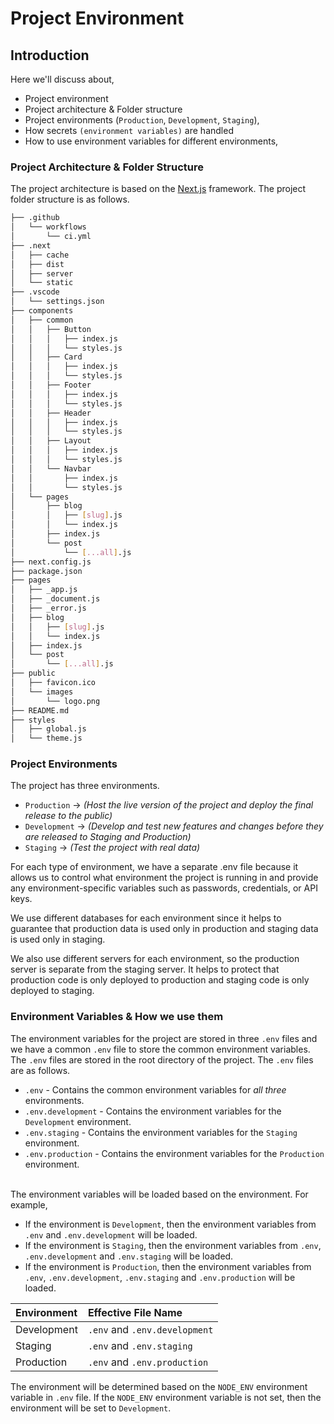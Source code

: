 # Project Environment

## Introduction

Here we'll discuss about,

-   Project environment
-   Project architecture & Folder structure
-   Project environments (`Production`, `Development`, `Staging`),
-   How secrets `(environment variables)` are handled
-   How to use environment variables for different environments,

### Project Architecture & Folder Structure

The project architecture is based on the [Next.js](https://nextjs.org/) framework. The project folder structure is as follows.

```bash
├── .github
│   └── workflows
│       └── ci.yml
├── .next
│   ├── cache
│   ├── dist
│   ├── server
│   └── static
├── .vscode
│   └── settings.json
├── components
│   ├── common
│   │   ├── Button
│   │   │   ├── index.js
│   │   │   └── styles.js
│   │   ├── Card
│   │   │   ├── index.js
│   │   │   └── styles.js
│   │   ├── Footer
│   │   │   ├── index.js
│   │   │   └── styles.js
│   │   ├── Header
│   │   │   ├── index.js
│   │   │   └── styles.js
│   │   ├── Layout
│   │   │   ├── index.js
│   │   │   └── styles.js
│   │   └── Navbar
│   │       ├── index.js
│   │       └── styles.js
│   └── pages
│       ├── blog
│       │   ├── [slug].js
│       │   └── index.js
│       ├── index.js
│       └── post
│           └── [...all].js
├── next.config.js
├── package.json
├── pages
│   ├── _app.js
│   ├── _document.js
│   ├── _error.js
│   ├── blog
│   │   ├── [slug].js
│   │   └── index.js
│   ├── index.js
│   └── post
│       └── [...all].js
├── public
│   ├── favicon.ico
│   └── images
│       └── logo.png
├── README.md
├── styles
│   ├── global.js
│   └── theme.js
```

### Project Environments

The project has three environments.

-   `Production` → _(Host the live version of the project and deploy the final release to the public)_
-   `Development` → _(Develop and test new features and changes before they are released to Staging and Production)_
-   `Staging` → _(Test the project with real data)_

For each type of environment, we have a separate .env file because it allows us to control what environment the project is running in and provide any environment-specific variables such as passwords, credentials, or API keys.

We use different databases for each environment since it helps to guarantee that production data is used only in production and staging data is used only in staging.

We also use different servers for each environment, so the production server is separate from the staging server. It helps to protect that production code is only deployed to production and staging code is only deployed to staging.

### Environment Variables & How we use them

The environment variables for the project are stored in three `.env` files and we have a common `.env` file to store the common environment variables. The `.env` files are stored in the root directory of the project. The `.env` files are as follows.

-   `.env` - Contains the common environment variables for _all three_ environments.
-   `.env.development` - Contains the environment variables for the `Development` environment.
-   `.env.staging` - Contains the environment variables for the `Staging` environment.
-   `.env.production` - Contains the environment variables for the `Production` environment.

<br/>
The environment variables will be loaded based on the environment. For example,

-   If the environment is `Development`, then the environment variables from `.env` and `.env.development` will be loaded.
-   If the environment is `Staging`, then the environment variables from `.env`, `.env.development` and `.env.staging` will be loaded.
-   If the environment is `Production`, then the environment variables from `.env`, `.env.development`, `.env.staging` and `.env.production` will be loaded.

| Environment | Effective File Name           |
| :---------- | :---------------------------- |
| Development | `.env` and `.env.development` |
| Staging     | `.env` and `.env.staging`     |
| Production  | `.env` and `.env.production`  |

The environment will be determined based on the `NODE_ENV` environment variable in `.env` file. If the `NODE_ENV` environment variable is not set, then the environment will be set to `Development`.
